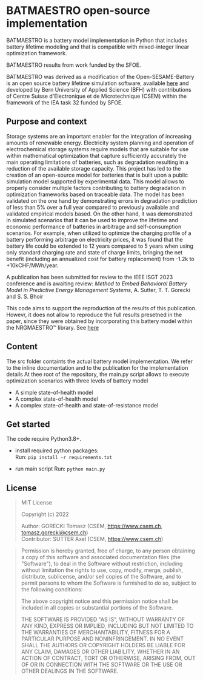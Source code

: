 # BATMAESTRO open-source implementation
BATMAESTRO is a battery model implementation in Python that includes battery lifetime modeling and that is compatible with mixed-integer linear optimization framework.

BATMAESTRO results from work funded by the SFOE.

BATMAESTRO was derived as a modification of the Open-SESAME-Battery is an open source battery lifetime simulation software, available [here](https://gitlab.ti.bfh.ch/oss/esrec/open-sesame) and developed by Bern University of Applied Science (BFH) with contributions of Centre Suisse d'Electronique et de Microtechnique (CSEM) within the framework of the IEA task 32 funded by SFOE.


## Purpose and context

Storage systems are an important enabler for the integration of increasing amounts of renewable energy. Electricity system planning and operation of electrochemical storage systems require models that are suitable for use within mathematical optimization that capture sufficiently accurately the main operating limitations of batteries, such as degradation resulting in a reduction of the available storage capacity. This project has led to the creation of an open-source model for batteries that is built upon a public simulation model supported by experimental data. This model allows to properly consider multiple factors contributing to battery degradation in optimization frameworks based on traceable data. The model has been validated on the one hand by demonstrating errors in degradation prediction of less than 5% over a full year compared to previously available and validated empirical models based. On the other hand, it was demonstrated in simulated scenarios that it can be used to improve the lifetime and economic performance of batteries in arbitrage and self-consumption scenarios. For example, when utilized to optimize the charging profile of a battery performing arbitrage on electricity prices, it was found that the battery life could be extended to 12 years compared to 5 years when using only standard charging rate and state of charge limits, bringing the net benefit (including an annualized cost for battery replacement) from -1.2k to +10kCHF/MWh/year.

A publication has been submitted for review to the IEEE ISGT 2023 conference and is awaiting review:
_Method to Embed Behavioral Battery Model in Predictive Energy Management Systems_, A. Sutter, T. T. Gorecki and S. S. Bhoir

This code aims to support the reproduction of the results of this publication. Howevr, it does not allow to reproduce the full results presetned in the paper, since they were obtained by incorporating this battery model within the NRGMAESTRO:tm: library. See [here](https://www.csem.ch/news/smart-energy-management-systems)

## Content

The src folder containts the actual battery model implementation. We refer to the inline documentation and to the publication for the implementation details
At thee root of the repository, the main.py script allows to execute optimization scenarios with three levels of battery model
- A simple state-of-health model
- A complex state-of-health model
- A complex state-of-health and state-of-resistance model

## Get started 

The code require Python3.8+.

- install required python packages:  
Run: `pip install -r requirements.txt`

- run main script
Run: `python main.py`


## License

>MIT License  
>  
>Copyright (c) 2022  
>  
>Author: GORECKI Tomasz  (CSEM, https://www.csem.ch, tomasz.gorecki@csem.ch)  
>Contributor: SUTTER Axel (CSEM, https://www.csem.ch)

>Permission is hereby granted, free of charge, to any person obtaining a copy
>of this software and associated documentation files (the "Software"), to deal
>in the Software without restriction, including without limitation the rights
>to use, copy, modify, merge, publish, distribute, sublicense, and/or sell
>copies of the Software, and to permit persons to whom the Software is
>furnished to do so, subject to the following conditions:  
>  
>The above copyright notice and this permission notice shall be included in all
>copies or substantial portions of the Software.  
>  
>THE SOFTWARE IS PROVIDED "AS IS", WITHOUT WARRANTY OF ANY KIND, EXPRESS OR
>IMPLIED, INCLUDING BUT NOT LIMITED TO THE WARRANTIES OF MERCHANTABILITY,
>FITNESS FOR A PARTICULAR PURPOSE AND NONINFRINGEMENT. IN NO EVENT SHALL THE
>AUTHORS OR COPYRIGHT HOLDERS BE LIABLE FOR ANY CLAIM, DAMAGES OR OTHER
>LIABILITY, WHETHER IN AN ACTION OF CONTRACT, TORT OR OTHERWISE, ARISING FROM,
>OUT OF OR IN CONNECTION WITH THE SOFTWARE OR THE USE OR OTHER DEALINGS IN THE
>SOFTWARE.
